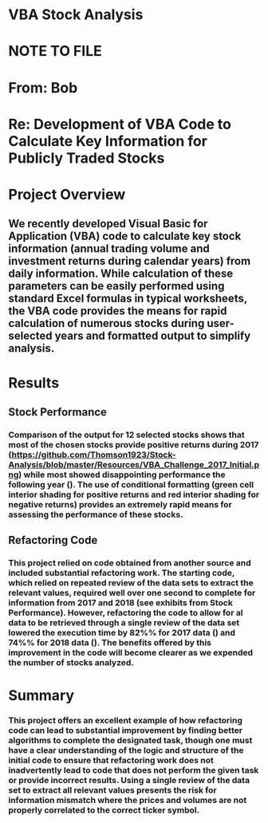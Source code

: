 # VBA Stock Analysis

# NOTE TO FILE

# From: Bob
# Re: Development of VBA Code to Calculate Key Information for Publicly Traded Stocks

# Project Overview
## We recently developed Visual Basic for Application (VBA) code to calculate key stock information (annual trading volume and investment returns during calendar years) from daily information. While calculation of these parameters can be easily performed using standard Excel formulas in typical worksheets, the VBA code provides the means for rapid calculation of numerous stocks during user-selected years and formatted output to simplify analysis.

# Results
## Stock Performance
### Comparison of the output for 12 selected stocks shows that most of the chosen stocks provide positive returns during 2017 (https://github.com/Thomson1923/Stock-Analysis/blob/master/Resources/VBA_Challenge_2017_Initial.png) while most showed disappointing performance the following year (). The use of conditional formatting (green cell interior shading for positive returns and red interior shading for negative returns) provides an extremely rapid means for assessing the performance of these stocks.

## Refactoring Code
### This project relied on code obtained from another source and included substantial refactoring work. The starting code, which relied on repeated review of the data sets to extract the relevant values, required well over one second to complete for information from 2017 and 2018 (see exhibits from Stock Performance). However, refactoring the code to allow for al data to be retrieved through a single review of the data set lowered the execution time by 82%% for 2017 data () and 74%% for 2018 data (). The benefits offered by this improvement in the code will become clearer as we expended the number of stocks analyzed.

# Summary
### This project offers an excellent example of how refactoring code can lead to substantial improvement by finding better algorithms to complete the designated task, though one must have a clear understanding of the logic and structure of the initial code to ensure that refactoring work does not inadvertently lead to code that does not perform the given task or provide incorrect results. Using a single review of the data set to extract all relevant values presents the risk for information mismatch where the prices and volumes are not properly correlated to the correct ticker symbol.

